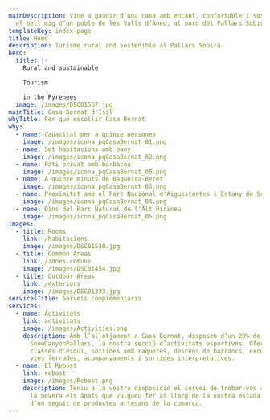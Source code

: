 ```yaml
---
mainDescription: Vine a gaudir d’una casa amb encant, confortable i sostenible
  al bell mig d’un poble de les Valls d’Àneu, al nord del Pallars Sobirà.
templateKey: index-page
title: Home
description: Turisme rural and sostenible al Pallars Sobirà
hero:
  title: |-
    Rural and sustainable

    Tourism

    in the Pyrenees
  image: /images/DSC01567.jpg
mainTitle: Casa Bernat d'Isil
whyTitle: Per què escollir Casa Bernat
why:
  - name: Capacitat per a quinze persones
    image: /images/icona_pqCasaBernat_01.png
  - name: Set habitacions amb bany
    image: /images/icona_pqCasaBernat_02.png
  - name: Pati privat amb barbacoa
    image: /images/icona_pqCasaBernat_06.png
  - name: A quinze minuts de Baquèira-Beret
    image: /images/icona_pqCasaBernat_03.png
  - name: Proximitat amb el Parc Nacional d'Aiguestortes i Estany de Sant Maurici
    image: /images/icona_pqCasaBernat_04.png
  - name: Dins del Parc Natural de l'Alt Pirineu
    image: /images/icona_pqCasaBernat_05.png
images:
  - title: Rooms
    link: /habitacions
    image: /images/DSC01530.jpg
  - title: Common Areas
    link: /zones-comuns
    image: /images/DSC01454.jpg
  - title: Outdoor Areas
    link: /exteriors
    image: /images/DSC01333.jpg
servicesTitle: Serveis complementaris
services:
  - name: Activitats
    link: activitats
    image: /images/Activities.png
    description: Amb l’allotjament a Casa Bernat, disposeu d’un 20% de descompte a
      SnowCanyonPallars, la nostra secció d’activitats esportives. Oferim
      classes d’esquí, sortides amb raquetes, descens de barrancs, excursions,
      vies ferrades, acompanyaments i sortides interpretatives.
  - name: El Rebost
    link: rebost
    image: /images/Rebost.png
    description: Teniu a la vostra disposició el servei de trobar-vos al rebost i a
      la nevera els àpats que vulgueu fer al llarg de la vostra estada, a més,
      d’un seguit de productes artesans de la comarca.
---
```

